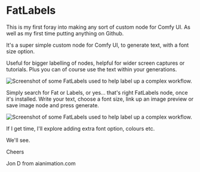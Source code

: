 # FatLabels
This is my first foray into making any sort of custom node for Comfy UI. As well as my first time putting anything on Github.

It's a super simple custom node for Comfy UI, to generate text, with a font size option. 

Useful for bigger labelling of nodes, helpful for wider screen captures or tutorials. Plus you can of course use the text within your generations.

![Screenshot of some FatLabels used to help label up a complex workflow.](https://aianimation.com/wp-content/uploads/2023/10/example-of-titles.jpg)

Simply search for Fat or Labels, or yes... that's right  FatLabels node, once it's installed. Write your text, choose a font size, link up an image preview or save image node and press generate.

![Screenshot of some FatLabels used to help label up a complex workflow.](https://aianimation.com/wp-content/uploads/2023/10/FatLabels-for-Comfy-UI-image-.jpg)


If I get time, I'll explore adding extra font option, colours etc.

We'll see.

Cheers

Jon D
from aianimation.com

